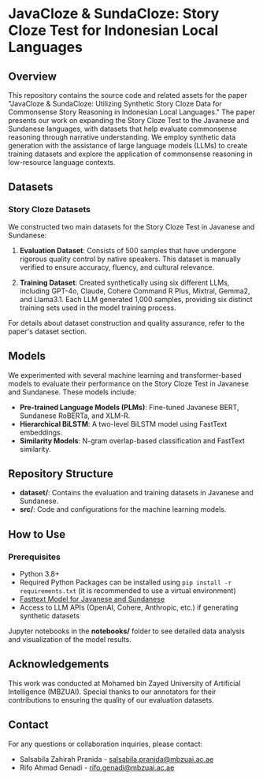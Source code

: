 # JavaCloze & SundaCloze: Story Cloze Test for Indonesian Local Languages

## Overview

This repository contains the source code and related assets for the paper "JavaCloze & SundaCloze: Utilizing Synthetic Story Cloze Data for Commonsense Story Reasoning in Indonesian Local Languages." The paper presents our work on expanding the Story Cloze Test to the Javanese and Sundanese languages, with datasets that help evaluate commonsense reasoning through narrative understanding. We employ synthetic data generation with the assistance of large language models (LLMs) to create training datasets and explore the application of commonsense reasoning in low-resource language contexts.

## Datasets

### Story Cloze Datasets
We constructed two main datasets for the Story Cloze Test in Javanese and Sundanese:

1. **Evaluation Dataset**: Consists of 500 samples that have undergone rigorous quality control by native speakers. This dataset is manually verified to ensure accuracy, fluency, and cultural relevance.

2. **Training Dataset**: Created synthetically using six different LLMs, including GPT-4o, Claude, Cohere Command R Plus, Mixtral, Gemma2, and Llama3.1. Each LLM generated 1,000 samples, providing six distinct training sets used in the model training process.

For details about dataset construction and quality assurance, refer to the paper's dataset section.

## Models

We experimented with several machine learning and transformer-based models to evaluate their performance on the Story Cloze Test in Javanese and Sundanese. These models include:

- **Pre-trained Language Models (PLMs)**: Fine-tuned Javanese BERT, Sundanese RoBERTa, and XLM-R.
- **Hierarchical BiLSTM**: A two-level BiLSTM model using FastText embeddings.
- **Similarity Models**: N-gram overlap-based classification and FastText similarity.

## Repository Structure

- **dataset/**: Contains the evaluation and training datasets in Javanese and Sundanese.
- **src/**: Code and configurations for the machine learning models.

## How to Use

### Prerequisites

- Python 3.8+
- Required Python Packages can be installed using `pip install -r requirements.txt` (it is recommended to use a virtual environment)
- [Fasttext Model for Javanese and Sundanese](https://fasttext.cc/docs/en/crawl-vectors.html)
- Access to LLM APIs (OpenAI, Cohere, Anthropic, etc.) if generating synthetic datasets

Jupyter notebooks in the **notebooks/** folder to see detailed data analysis and visualization of the model results.

## Acknowledgements

This work was conducted at Mohamed bin Zayed University of Artificial Intelligence (MBZUAI). Special thanks to our annotators for their contributions to ensuring the quality of our evaluation datasets.

## Contact

For any questions or collaboration inquiries, please contact:

- Salsabila Zahirah Pranida - salsabila.pranida@mbzuai.ac.ae
- Rifo Ahmad Genadi - rifo.genadi@mbzuai.ac.ae

